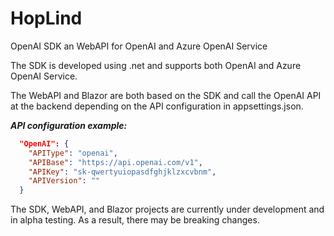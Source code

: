 # HopLind
OpenAI SDK an WebAPI for OpenAI and Azure OpenAI Service

The SDK is developed using .net and supports both OpenAI and Azure OpenAI Service.

The WebAPI and Blazor are both based on the SDK and call the OpenAI API at the backend depending on the API configuration in appsettings.json.

***API configuration example:***
```json
  "OpenAI": {
    "APIType": "openai",
    "APIBase": "https://api.openai.com/v1",
    "APIKey": "sk-qwertyuiopasdfghjklzxcvbnm",
    "APIVersion": ""
  }
```

The SDK, WebAPI, and Blazor projects are currently under development and in alpha testing. As a result, there may be breaking changes.
